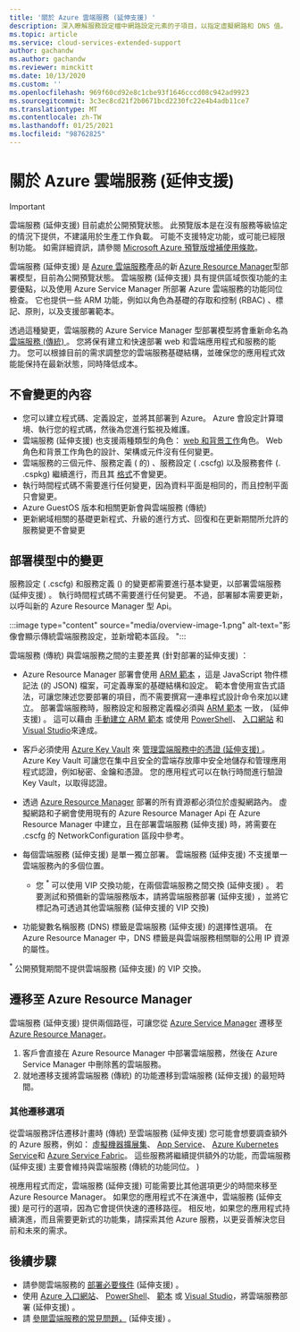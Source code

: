 ```yaml
---
title: '關於 Azure 雲端服務 (延伸支援) '
description: 深入瞭解服務設定檔中網路設定元素的子項目，以指定虛擬網路和 DNS 值。
ms.topic: article
ms.service: cloud-services-extended-support
author: gachandw
ms.author: gachandw
ms.reviewer: mimckitt
ms.date: 10/13/2020
ms.custom: ''
ms.openlocfilehash: 969f60cd92e8c1cbe93f1646cccd08c942ad9923
ms.sourcegitcommit: 3c3ec8cd21f2b0671bcd2230fc22e4b4adb11ce7
ms.translationtype: MT
ms.contentlocale: zh-TW
ms.lasthandoff: 01/25/2021
ms.locfileid: "98762825"
---
```

# <a name="about-azure-cloud-services-extended-support"></a>關於 Azure 雲端服務 (延伸支援) 

> [!IMPORTANT]
> 雲端服務 (延伸支援) 目前處於公開預覽狀態。
> 此預覽版本是在沒有服務等級協定的情況下提供，不建議用於生產工作負載。 可能不支援特定功能，或可能已經限制功能。 如需詳細資訊，請參閱 [Microsoft Azure 預覽版增補使用條款](https://azure.microsoft.com/support/legal/preview-supplemental-terms/)。

雲端服務 (延伸支援) 是 [Azure 雲端服務](https://azure.microsoft.com/services/cloud-services/)產品的新 [Azure Resource Manager](https://docs.microsoft.com/azure/azure-resource-manager/management/overview)型部署模型，目前為公開預覽狀態。 雲端服務 (延伸支援) 具有提供區域恢復功能的主要優點，以及使用 Azure Service Manager 所部署 Azure 雲端服務的功能同位檢查。 它也提供一些 ARM 功能，例如以角色為基礎的存取和控制 (RBAC) 、標記、原則，以及支援部署範本。  

透過這種變更，雲端服務的 Azure Service Manager 型部署模型將會重新命名為 [雲端服務 (傳統) ](../cloud-services/cloud-services-choose-me.md)。 您將保有建立和快速部署 web 和雲端應用程式和服務的能力。 您可以根據目前的需求調整您的雲端服務基礎結構，並確保您的應用程式效能能保持在最新狀態，同時降低成本。  

## <a name="what-does-not-change"></a>不會變更的內容 
- 您可以建立程式碼、定義設定，並將其部署到 Azure。 Azure 會設定計算環境、執行您的程式碼，然後為您進行監視及維護。
- 雲端服務 (延伸支援) 也支援兩種類型的角色： [web 和背景工作](../cloud-services/cloud-services-choose-me.md)角色。 Web 角色和背景工作角色的設計、架構或元件沒有任何變更。 
- 雲端服務的三個元件、服務定義 ( 的) 、服務設定 ( .cscfg) 以及服務套件 (. .cspkg) 繼續進行，而且其 [格式](cloud-services-model-and-package.md)不會變更。 
- 執行時間程式碼不需要進行任何變更，因為資料平面是相同的，而且控制平面只會變更。 
- Azure GuestOS 版本和相關更新會與雲端服務 (傳統) 
- 更新網域相關的基礎更新程式、升級的進行方式、回復和在更新期間所允許的服務變更不會變更

## <a name="changes-in-deployment-model"></a>部署模型中的變更

服務設定 ( .cscfg) 和服務定義 () 的變更都需要進行基本變更，以部署雲端服務 (延伸支援) 。 執行時間程式碼不需要進行任何變更。 不過，部署腳本需要更新，以呼叫新的 Azure Resource Manager 型 Api。 

:::image type="content" source="media/overview-image-1.png" alt-text="影像會顯示傳統雲端服務設定，並新增範本區段。 ":::

雲端服務 (傳統) 與雲端服務之間的主要差異 (針對部署的延伸支援) ： 

- Azure Resource Manager 部署會使用 [ARM 範本](https://docs.microsoft.com/azure/azure-resource-manager/templates/overview) ，這是 JavaScript 物件標記法 (的 JSON) 檔案，可定義專案的基礎結構和設定。 範本會使用宣告式語法，可讓您陳述您要部署的項目，而不需要撰寫一連串程式設計命令來加以建立。 部署雲端服務時，服務設定和服務定義檔必須與 [ARM 範本](https://docs.microsoft.com/azure/azure-resource-manager/templates/overview) 一致， (延伸支援) 。 這可以藉由 [手動建立 ARM 範本](deploy-template.md) 或使用 [PowerShell](deploy-powershell.md)、 [入口網站](deploy-portal.md) 和 [Visual Studio](deploy-visual-studio.md)來達成。  

- 客戶必須使用 [Azure Key Vault](https://docs.microsoft.com/azure/key-vault/general/overview) 來 [管理雲端服務中的憑證 (延伸支援) ](certificates-and-key-vault.md)。 Azure Key Vault 可讓您在集中且安全的雲端存放庫中安全地儲存和管理應用程式認證，例如秘密、金鑰和憑證。 您的應用程式可以在執行時間進行驗證 Key Vault，以取得認證。 

- 透過 [Azure Resource Manager](https://docs.microsoft.com/azure/azure-resource-manager/templates/overview) 部署的所有資源都必須位於虛擬網路內。 虛擬網路和子網會使用現有的 Azure Resource Manager Api 在 Azure Resource Manager 中建立，且在部署雲端服務 (延伸支援) 時，將需要在 .cscfg 的 NetworkConfiguration 區段中參考。   

- 每個雲端服務 (延伸支援) 是單一獨立部署。 雲端服務 (延伸支援) 不支援單一雲端服務內的多個位置。  
    - 您 <sup>*</sup> 可以使用 VIP 交換功能，在兩個雲端服務之間交換 (延伸支援) 。 若要測試和預備新的雲端服務版本，請將雲端服務部署 (延伸支援) ，並將它標記為可透過其他雲端服務 (延伸支援的 VIP 交換)   

- 功能變數名稱服務 (DNS) 標籤是雲端服務 (延伸支援) 的選擇性選項。 在 Azure Resource Manager 中，DNS 標籤是與雲端服務相關聯的公用 IP 資源的屬性。 


<sup>*</sup> 公開預覽期間不提供雲端服務 (延伸支援) 的 VIP 交換。  

## <a name="migration-to-azure-resource-manager"></a>遷移至 Azure Resource Manager

雲端服務 (延伸支援) 提供兩個路徑，可讓您從 [Azure Service Manager](https://docs.microsoft.com/powershell/azure/servicemanagement/overview?view=azuresmps-4.0.0&preserve-view=true ) 遷移至 [Azure Resource Manager](https://docs.microsoft.com/azure/azure-resource-manager/management/overview)。 
1) 客戶會直接在 Azure Resource Manager 中部署雲端服務，然後在 Azure Service Manager 中刪除舊的雲端服務。 
2) 就地遷移支援將雲端服務 (傳統) 的功能遷移到雲端服務 (延伸支援) 的最短時間。 

### <a name="additional-migration-options"></a>其他遷移選項

從雲端服務評估遷移計畫時 (傳統) 至雲端服務 (延伸支援) 您可能會想要調查額外的 Azure 服務，例如： [虛擬機器擴展集](https://docs.microsoft.com/azure/virtual-machine-scale-sets/overview)、 [App Service](https://docs.microsoft.com/azure/app-service/overview)、 [Azure Kubernetes Service](https://docs.microsoft.com/azure/aks/intro-kubernetes)和 [Azure Service Fabric](https://docs.microsoft.com/azure/service-fabric/service-fabric-overview)。 這些服務將繼續提供額外的功能，而雲端服務 (延伸支援) 主要會維持與雲端服務 (傳統的功能同位。 )  

視應用程式而定，雲端服務 (延伸支援) 可能需要比其他選項更少的時間來移至 Azure Resource Manager。 如果您的應用程式不在演進中，雲端服務 (延伸支援) 是可行的選項，因為它會提供快速的遷移路徑。 相反地，如果您的應用程式持續演進，而且需要更新式的功能集，請探索其他 Azure 服務，以更妥善解決您目前和未來的需求。 

## <a name="next-steps"></a>後續步驟
- 請參閱雲端服務的 [部署必要條件](deploy-prerequisite.md) (延伸支援) 。
- 使用 [Azure 入口網站](deploy-portal.md)、 [PowerShell](deploy-powershell.md)、 [範本](deploy-template.md) 或 [Visual Studio](deploy-visual-studio.md)，將雲端服務部署 (延伸支援) 。
- 請 [參閱雲端服務的常見問題，](faq.md) (延伸支援) 。
